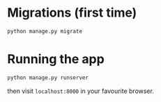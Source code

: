 Migrations (first time)
==================

```bash
python manage.py migrate
```

Running the app
================

```bash
python manage.py runserver
```

then visit `localhost:8000` in your favourite browser.

